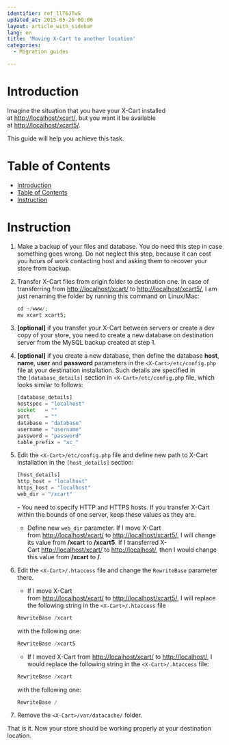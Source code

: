 ```yaml
---
identifier: ref_llT6JTwS
updated_at: 2015-05-26 00:00
layout: article_with_sidebar
lang: en
title: 'Moving X-Cart to another location'
categories:
  - Migration guides

---
```



# Introduction

Imagine the situation that you have your X-Cart installed at [http://localhost/xcart/,](http://localhost/xcart/,) but you want it be available at [http://localhost/xcart5/](http://localhost/xcart/,).

This guide will help you achieve this task.

# Table of Contents

*   [Introduction](#introduction)
*   [Table of Contents](#table-of-contents)
*   [Instruction](#instruction)

# Instruction

1.  Make a backup of your files and database. You do need this step in case something goes wrong. Do not neglect this step, because it can cost you hours of work contacting host and asking them to recover your store from backup.
2.  Transfer X-Cart files from origin folder to destination one.
    In case of transferring from [http://localhost/xcart/](http://localhost/xcart/,) to [http://localhost/xcart5/](http://localhost/xcart/,), I am just renaming the folder by running this command on Linux/Mac: 

    ```php
    cd ~/www/;
    mv xcart xcart5;
    ```

3.  **[optional]** if you transfer your X-Cart between servers or create a dev copy of your store, you need to create a new database on destination server from the MySQL backup created at step 1.
4.  **[optional]** if you create a new database, then define the database **host**, **name**, **user** and **password** parameters in the `<X-Cart>/etc/config.php` file at your destination installation. Such details are specified in the `[database_details]` section in `<X-Cart>/etc/config.php` file, which looks similar to follows: 

    ```php
    [database_details]
    hostspec = "localhost"
    socket   = ""
    port     = ""
    database = "database"
    username = "username"
    password = "password"
    table_prefix = "xc_"
    ```

5.  Edit the `<X-Cart>/etc/config.php` file and define new path to X-Cart installation in the `[host_details]` section: 

    ```php
    [host_details]
    http_host = "localhost"
    https_host = "localhost"
    web_dir = "/xcart"
    ```

    - You need to specify HTTP and HTTPS hosts. If you transfer X-Cart within the bounds of one server, keep these values as they are.
    - Define new `web_dir` parameter. If I move X-Cart from [http://localhost/xcart/](http://localhost/xcart/,) to [http://localhost/xcart5/](http://localhost/xcart/,), I will change its value from **/xcart** to **/xcart5**. If I transferred X-Cart [http://localhost/xcart/](http://localhost/xcart/,) to [http://localhost/](http://localhost/xcart/,), then I would change this value from **/xcart** to **/**.

6.  Edit the `<X-Cart>/.htaccess` file and change the `RewriteBase` parameter there.
    - If I move X-Cart from [http://localhost/xcart/](http://localhost/xcart/,) to [http://localhost/xcart5/](http://localhost/xcart/,), I will replace the following string in the `<X-Cart>/.htaccess` file 

    ```php
    RewriteBase /xcart
    ```

    with the following one: 

    ```php
    RewriteBase /xcart5
    ```

    - If I moved X-Cart from [http://localhost/xcart/](http://localhost/xcart/,) to [http://localhost/](http://localhost/xcart/,), I would replace the following string in the `<X-Cart>/.htaccess` file: 

    ```php
    RewriteBase /xcart
    ```

    with the following one: 

    ```php
    RewriteBase /
    ```

7.  Remove the `<X-Cart>/var/datacache/` folder.

That is it. Now your store should be working properly at your destination location.